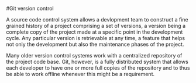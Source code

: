 #Git version control

A source code control system allows a devlopment team to construct a fine grained history of a project comprising a set of versions, a version being a complete copy of the project made at a specific point in the development cycle. Any particular version is retrievable at any time, a feature that helps not only the development but also the maintenance phases of the project.

Many older version control systems work with a centralized repository of the project code base. Git, however, is a fully distributed system that allows each developer to have one or more full copies of the repository and to thus be able to work offline whenever this might be a requirement.



